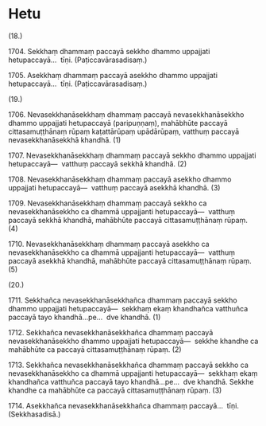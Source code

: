 

# Hetu






(18.)

1704\. Sekkhaṃ dhammaṃ paccayā sekkho dhammo uppajjati hetupaccayā…  tīṇi. (Paṭiccavārasadisaṃ.)

1705\. Asekkhaṃ dhammaṃ paccayā asekkho dhammo uppajjati hetupaccayā…  tīṇi. (Paṭiccavārasadisaṃ.)

(19.)

1706\. Nevasekkhanāsekkhaṃ dhammaṃ paccayā nevasekkhanāsekkho dhammo uppajjati hetupaccayā (paripuṇṇaṃ), mahābhūte paccayā cittasamuṭṭhānaṃ rūpaṃ kaṭattārūpaṃ upādārūpaṃ, vatthuṃ paccayā nevasekkhanāsekkhā khandhā. (1)

1707\. Nevasekkhanāsekkhaṃ dhammaṃ paccayā sekkho dhammo uppajjati hetupaccayā—  vatthuṃ paccayā sekkhā khandhā. (2)

1708\. Nevasekkhanāsekkhaṃ dhammaṃ paccayā asekkho dhammo uppajjati hetupaccayā—  vatthuṃ paccayā asekkhā khandhā. (3)

1709\. Nevasekkhanāsekkhaṃ dhammaṃ paccayā sekkho ca nevasekkhanāsekkho ca dhammā uppajjanti hetupaccayā—  vatthuṃ paccayā sekkhā khandhā, mahābhūte paccayā cittasamuṭṭhānaṃ rūpaṃ. (4)

1710\. Nevasekkhanāsekkhaṃ dhammaṃ paccayā asekkho ca nevasekkhanāsekkho ca dhammā uppajjanti hetupaccayā—  vatthuṃ paccayā asekkhā khandhā, mahābhūte paccayā cittasamuṭṭhānaṃ rūpaṃ. (5)

(20.)

1711\. Sekkhañca nevasekkhanāsekkhañca dhammaṃ paccayā sekkho dhammo uppajjati hetupaccayā—  sekkhaṃ ekaṃ khandhañca vatthuñca paccayā tayo khandhā…pe…  dve khandhā. (1)

1712\. Sekkhañca nevasekkhanāsekkhañca dhammaṃ paccayā nevasekkhanāsekkho dhammo uppajjati hetupaccayā—  sekkhe khandhe ca mahābhūte ca paccayā cittasamuṭṭhānaṃ rūpaṃ. (2)

1713\. Sekkhañca nevasekkhanāsekkhañca dhammaṃ paccayā sekkho ca nevasekkhanāsekkho ca dhammā uppajjanti hetupaccayā—  sekkhaṃ ekaṃ khandhañca vatthuñca paccayā tayo khandhā…pe…  dve khandhā. Sekkhe khandhe ca mahābhūte ca paccayā cittasamuṭṭhānaṃ rūpaṃ. (3)

1714\. Asekkhañca nevasekkhanāsekkhañca dhammaṃ paccayā…  tīṇi. (Sekkhasadisā.)



